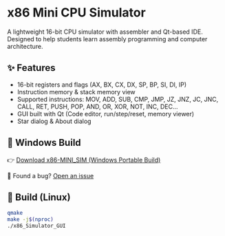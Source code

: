 # x86 Mini CPU Simulator

A lightweight 16-bit CPU simulator with assembler and Qt-based IDE.  
Designed to help students learn assembly programming and computer architecture.

## ✨ Features
- 16-bit registers and flags (AX, BX, CX, DX, SP, BP, SI, DI, IP)
- Instruction memory & stack memory view
- Supported instructions: MOV, ADD, SUB, CMP, JMP, JZ, JNZ, JC, JNC, CALL, RET, PUSH, POP, AND, OR, XOR, NOT, INC, DEC...
- GUI built with Qt (Code editor, run/step/reset, memory viewer)
- Star dialog & About dialog

## 🚀 Windows Build
👉 [Download x86-MINI_SIM (Windows Portable Build)](https://github.com/B1gF1sh/x86-MINI_SIM/releases/download/v1.0.0/x86-MINI_SIM.zip)

🐞 Found a bug? [Open an issue](https://github.com/B1gF1sh/x86-MINI_SIM/issues)


## 🚀 Build (Linux)
```bash
qmake
make -j$(nproc)
./x86_Simulator_GUI


